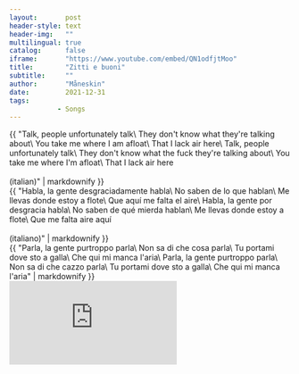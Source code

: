 ```yaml
---
layout:       post
header-style: text
header-img:   ""
multilingual: true
catalog:      false
iframe:       "https://www.youtube.com/embed/QN1odfjtMoo"
title:        "Zitti e buoni"
subtitle:     ""
author:       "Måneskin"
date:         2021-12-31
tags:
            - Songs
---
```


<div class="en post-container">
    {{ "Talk, people unfortunately talk\
        They don't know what they're talking about\
        You take me where I am afloat\
        That I lack air here\
        Talk, people unfortunately talk\
        They don't know what the fuck they're talking about\
        You take me where I'm afloat\
        That I lack air here
        <br><br>
        <span>(italian)</span>" | markdownify }}
</div>

<div class="es post-container">
    {{ "Habla, la gente desgraciadamente habla\
        No saben de lo que hablan\
        Me llevas donde estoy a flote\
        Que aquí me falta el aire\
        Habla, la gente por desgracia habla\
        No saben de qué mierda hablan\
        Me llevas donde estoy a flote\
        Que me falta aire aquí
        <br><br>
        <span>(italiano)</span>" | markdownify }}
</div>

<div class="it post-container">
    {{ "Parla, la gente purtroppo parla\
        Non sa di che cosa parla\
        Tu portami dove sto a galla\
        Che qui mi manca l'aria\
        Parla, la gente purtroppo parla\
        Non sa di che cazzo parla\
        Tu portami dove sto a galla\
        Che qui mi manca l'aria" | markdownify }}
</div>

<div class="iframe-youtube"><iframe src="https://www.youtube-nocookie.com/embed/QN1odfjtMoo?controls=0" title="YouTube video player" frameborder="0" allow="accelerometer; autoplay; clipboard-write; encrypted-media; gyroscope; picture-in-picture; web-share" allowfullscreen></iframe></div>